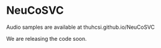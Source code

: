 # NeuCoSVC

Audio samples are available at thuhcsi.github.io/NeuCoSVC

We are releasing the code soon.
